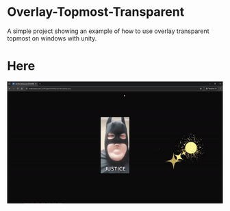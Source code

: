 # Overlay-Topmost-Transparent
A simple project showing an example of how to use overlay transparent topmost on windows with unity.

# Here
![](https://github.com/mmnj40/Overlay-Topmost-Transparent/blob/main/showcase.gif)
